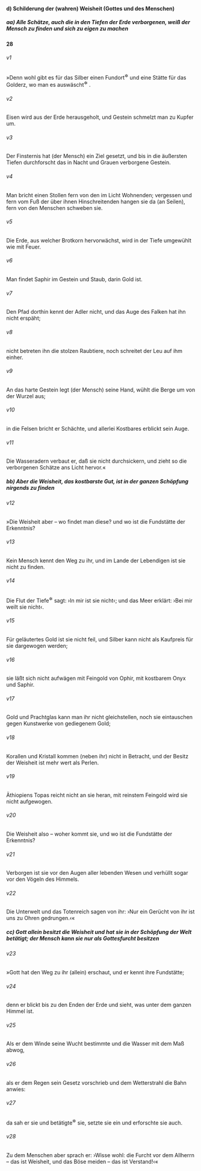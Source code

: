 #### d) Schilderung der (wahren) Weisheit (Gottes und des Menschen)

##### aa) Alle Schätze, auch die in den Tiefen der Erde verborgenen, weiß der Mensch zu finden und sich zu eigen zu machen

__28__

###### v1
»Denn wohl gibt es für das Silber einen Fundort<sup title="oder: eine Herkunftsstelle">&#x2732;</sup>
 und eine Stätte für das Golderz, wo man es auswäscht<sup title="oder: läutert">&#x2732;</sup>
.

###### v2
Eisen wird aus der Erde herausgeholt, und Gestein schmelzt man zu Kupfer um.

###### v3
Der Finsternis hat (der Mensch) ein Ziel gesetzt, und bis in die äußersten Tiefen durchforscht das in Nacht und Grauen verborgene Gestein.

###### v4
Man bricht einen Stollen fern von den im Licht Wohnenden; vergessen und fern vom Fuß der über ihnen Hinschreitenden hangen sie da (an Seilen), fern von den Menschen schweben sie.

###### v5
Die Erde, aus welcher Brotkorn hervorwächst, wird in der Tiefe umgewühlt wie mit Feuer.

###### v6
Man findet Saphir im Gestein und Staub, darin Gold ist.

###### v7
Den Pfad dorthin kennt der Adler nicht, und das Auge des Falken hat ihn nicht erspäht;

###### v8
nicht betreten ihn die stolzen Raubtiere, noch schreitet der Leu auf ihm einher.

###### v9
An das harte Gestein legt (der Mensch) seine Hand, wühlt die Berge um von der Wurzel aus;

###### v10
in die Felsen bricht er Schächte, und allerlei Kostbares erblickt sein Auge.

###### v11
Die Wasseradern verbaut er, daß sie nicht durchsickern, und zieht so die verborgenen Schätze ans Licht hervor.«

##### bb) Aber die Weisheit, das kostbarste Gut, ist in der ganzen Schöpfung nirgends zu finden


###### v12
»Die Weisheit aber – wo findet man diese? und wo ist die Fundstätte der Erkenntnis?

###### v13
Kein Mensch kennt den Weg zu ihr, und im Lande der Lebendigen ist sie nicht zu finden.

###### v14
Die Flut der Tiefe<sup title="d.h. das tiefe Weltmeer">&#x2732;</sup>
 sagt: ›In mir ist sie nicht‹; und das Meer erklärt: ›Bei mir weilt sie nicht‹.

###### v15
Für geläutertes Gold ist sie nicht feil, und Silber kann nicht als Kaufpreis für sie dargewogen werden;

###### v16
sie läßt sich nicht aufwägen mit Feingold von Ophir, mit kostbarem Onyx und Saphir.

###### v17
Gold und Prachtglas kann man ihr nicht gleichstellen, noch sie eintauschen gegen Kunstwerke von gediegenem Gold;

###### v18
Korallen und Kristall kommen (neben ihr) nicht in Betracht, und der Besitz der Weisheit ist mehr wert als Perlen.

###### v19
Äthiopiens Topas reicht nicht an sie heran, mit reinstem Feingold wird sie nicht aufgewogen.

###### v20
Die Weisheit also – woher kommt sie, und wo ist die Fundstätte der Erkenntnis?

###### v21
Verborgen ist sie vor den Augen aller lebenden Wesen und verhüllt sogar vor den Vögeln des Himmels.

###### v22
Die Unterwelt und das Totenreich sagen von ihr: ›Nur ein Gerücht von ihr ist uns zu Ohren gedrungen.‹«

##### cc) Gott allein besitzt die Weisheit und hat sie in der Schöpfung der Welt betätigt; der Mensch kann sie nur als Gottesfurcht besitzen


###### v23
»Gott hat den Weg zu ihr (allein) erschaut, und er kennt ihre Fundstätte;

###### v24
denn er blickt bis zu den Enden der Erde und sieht, was unter dem ganzen Himmel ist.

###### v25
Als er dem Winde seine Wucht bestimmte und die Wasser mit dem Maß abwog,

###### v26
als er dem Regen sein Gesetz vorschrieb und dem Wetterstrahl die Bahn anwies:

###### v27
da sah er sie und betätigte<sup title="oder: entfaltete">&#x2732;</sup>
 sie, setzte sie ein und erforschte sie auch.

###### v28
Zu dem Menschen aber sprach er: ›Wisse wohl: die Furcht vor dem Allherrn – das ist Weisheit, und das Böse meiden – das ist Verstand!‹«
